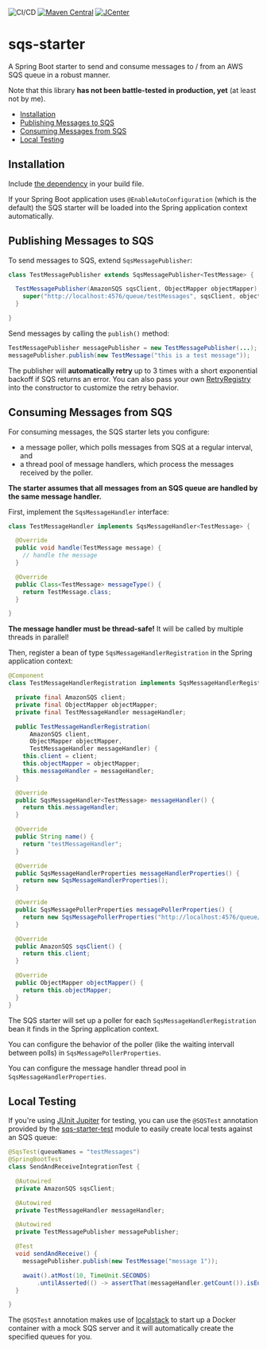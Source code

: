 ![CI/CD](https://github.com/thombergs/sqs-starter/workflows/CI/CD/badge.svg?branch=master) [![Maven Central](https://maven-badges.herokuapp.com/maven-central/io.reflectoring/sqs-starter/badge.svg)](https://maven-badges.herokuapp.com/maven-central/io.reflectoring/sqs-starter) [![JCenter](https://api.bintray.com/packages/reflectoring/maven-releases/sqs-starter/images/download.svg)](https://bintray.com/reflectoring/maven-releases/sqs-starter/_latestVersion)

# sqs-starter
A Spring Boot starter to send and consume messages to / from an AWS SQS queue in a robust manner.

Note that this library **has not been battle-tested in production, yet** (at least not by me).

* [Installation](#installation)
* [Publishing Messages to SQS](#publishing-messages-to-sqs)
* [Consuming Messages from SQS](#consuming-messages-from-sqs)
* [Local Testing](#local-testing)

## Installation

Include [the dependency](https://maven-badges.herokuapp.com/maven-central/io.reflectoring/sqs-starter) in your build file.

If your Spring Boot application uses `@EnableAutoConfiguration` (which is the default) the SQS starter will be loaded into the Spring application context automatically.

## Publishing Messages to SQS

To send messages to SQS, extend `SqsMessagePublisher`:

```java
class TestMessagePublisher extends SqsMessagePublisher<TestMessage> {

  TestMessagePublisher(AmazonSQS sqsClient, ObjectMapper objectMapper) {
    super("http://localhost:4576/queue/testMessages", sqsClient, objectMapper);
  }

}
```

Send messages by calling the `publish()` method:
```java
TestMessagePublisher messagePublisher = new TestMessagePublisher(...);
messagePublisher.publish(new TestMessage("this is a test message"));
```

The publisher will **automatically retry** up to 3 times with a short exponential backoff if SQS returns an error. You can also pass your own [RetryRegistry](https://github.com/resilience4j/resilience4j/blob/master/resilience4j-retry/src/main/java/io/github/resilience4j/retry/RetryRegistry.java) into the constructor to customize the retry behavior.

## Consuming Messages from SQS

For consuming messages, the SQS starter lets you configure:

* a message poller, which polls messages from SQS at a regular interval, and
* a thread pool of message handlers, which process the messages received by the poller.

**The starter assumes that all messages from an SQS queue are handled by the same message handler.**

First, implement the `SqsMessageHandler` interface:

```java
class TestMessageHandler implements SqsMessageHandler<TestMessage> {

  @Override
  public void handle(TestMessage message) {
    // handle the message
  }

  @Override
  public Class<TestMessage> messageType() {
    return TestMessage.class;
  }

}
```

**The message handler must be thread-safe!** It will be called by multiple threads in parallel!

Then, register a bean of type `SqsMessageHandlerRegistration` in the Spring application context:

```java
@Component
class TestMessageHandlerRegistration implements SqsMessageHandlerRegistration<TestMessage> {

  private final AmazonSQS client;
  private final ObjectMapper objectMapper;
  private final TestMessageHandler messageHandler;

  public TestMessageHandlerRegistration(
      AmazonSQS client, 
      ObjectMapper objectMapper, 
      TestMessageHandler messageHandler) {
    this.client = client;
    this.objectMapper = objectMapper;
    this.messageHandler = messageHandler;
  }

  @Override
  public SqsMessageHandler<TestMessage> messageHandler() {
    return this.messageHandler;
  }

  @Override
  public String name() {
    return "testMessageHandler";
  }

  @Override
  public SqsMessageHandlerProperties messageHandlerProperties() {
    return new SqsMessageHandlerProperties();
  }

  @Override
  public SqsMessagePollerProperties messagePollerProperties() {
    return new SqsMessagePollerProperties("http://localhost:4576/queue/testMessages");
  }

  @Override
  public AmazonSQS sqsClient() {
    return this.client;
  }

  @Override
  public ObjectMapper objectMapper() {
    return this.objectMapper;
  }
}
```

The SQS starter will set up a poller for each `SqsMessageHandlerRegistration` bean it finds in the Spring application context.

You can configure the behavior of the poller (like the waiting intervall between polls) in `SqsMessagePollerProperties`.

You can configure the message handler thread pool in `SqsMessageHandlerProperties`. 

## Local Testing

If you're using [JUnit Jupiter](https://github.com/junit-team/junit5) for testing, you can use the `@SQSTest` annotation provided by the [sqs-starter-test](https://maven-badges.herokuapp.com/maven-central/io.reflectoring/sqs-starter-test) module to easily create local tests against an SQS queue:

```java
@SqsTest(queueNames = "testMessages")
@SpringBootTest
class SendAndReceiveIntegrationTest {

  @Autowired
  private AmazonSQS sqsClient;

  @Autowired
  private TestMessageHandler messageHandler;

  @Autowired
  private TestMessagePublisher messagePublisher;

  @Test
  void sendAndReceive() {
    messagePublisher.publish(new TestMessage("message 1"));

    await().atMost(10, TimeUnit.SECONDS)
        .untilAsserted(() -> assertThat(messageHandler.getCount()).isEqualTo(1));
  }

}
```

The `@SQSTest` annotation makes use of [localstack](https://github.com/localstack/localstack) to start up a Docker container with a mock SQS server and it will automatically create the specified queues for you.

